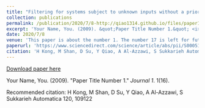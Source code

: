 ```yaml
---
title: "Filtering for systems subject to unknown inputs without a priori initial information"
collection: publications
permalink: /publication/2020/7/8-http://qiao1314.github.io/files/paper16.pdf
excerpt: 'Your Name, You. (2009). &quot;Paper Title Number 1.&quot; <i>Journal 1</i>. 1(16).'
date: 2020/7/8
venue: 'This paper is about the number 1. The number 17 is left for future work.'
paperurl: 'https://www.sciencedirect.com/science/article/abs/pii/S0005109820303204'
citation: 'H Kong, M Shan, D Su, Y Qiao, A Al-Azzawi, S Sukkarieh Automatica 120, 109122'
---
```


<a href='https://www.sciencedirect.com/science/article/abs/pii/S0005109820303204'>Download paper here</a>

Your Name, You. (2009). &quot;Paper Title Number 1.&quot; <i>Journal 1</i>. 1(16).

Recommended citation: H Kong, M Shan, D Su, Y Qiao, A Al-Azzawi, S Sukkarieh Automatica 120, 109122